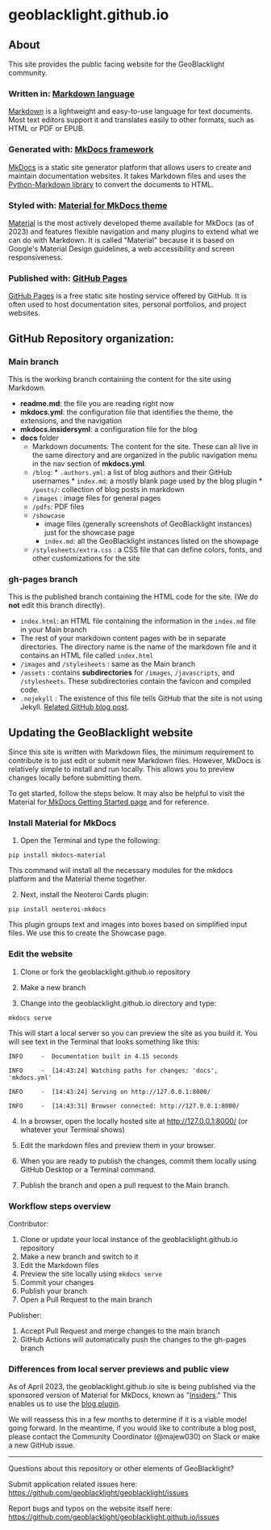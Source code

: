 # geoblacklight.github.io


## About

This site provides the public facing website for the GeoBlacklight community.

### Written in: [Markdown language](https://daringfireball.net/projects/markdown/)

[Markdown](https://daringfireball.net/projects/markdown/) is a lightweight and easy-to-use language for text documents.
Most text editors support it and translates easily to other formats, such as HTML or PDF or EPUB.

### Generated with: [MkDocs framework ](https://www.mkdocs.org)

[MkDocs](https://www.mkdocs.org) is a static site generator platform that allows users to create and maintain documentation websites. It takes Markdown files and uses the [Python-Markdown library](https://python-markdown.github.io) to convert the documents to HTML.

### Styled with: [Material for MkDocs theme](https://squidfunk.github.io/mkdocs-material/)

[Material](https://squidfunk.github.io/mkdocs-material/) is the most actively developed theme available for MkDocs (as of 2023) and features flexible navigation and many plugins to extend what we can do with Markdown. It is called "Material" because it is based on Google's Material Design guidelines, a web accessibility and screen responsiveness.


### Published with: [GitHub Pages](https://pages.github.com)

[GitHub Pages](https://pages.github.com) is a free static site hosting service offered by GitHub. It is often used to host documentation sites, personal portfolios, and project websites.


## GitHub Repository organization:

### Main branch

This is the working branch containing the content for the site using Markdown.

* **readme.md**: the file you are reading right now
* **mkdocs.yml**: the configuration file that identifies the theme, the extensions, and the navigation
* **mkdocs.insidersyml**: a configuration file for the blog
* **docs** folder
	*  Markdown documents: The content for the site. These can all live in the same directory and are organized in the public navigation menu in the nav section of **mkdocs.yml**.
	*  	`/blog`: 
	          *  `.authors.yml`: a list of blog authors and their GitHub usernames
	          *  `index.md`: a mostly blank page used by the blog plugin
	          *  `/posts/`: collection of blog posts in markdown  
	*  	`/images` : image files for general pages
	*   `/pdfs`: PDF files
	*   `/showcase`
	      *    image files (generally screenshots of GeoBlacklight instances) just for the showcase page
	      *    `index.md`: all the GeoBlacklight instances listed on the showpage
	*   `/stylesheets/extra.css` : a CSS file that can define colors, fonts, and other customizations for the site



### gh-pages branch

This is the published branch containing the HTML code for the site. (We do **not** edit this branch directly).

* `index.html`: an HTML file containing the information in the `index.md` file in your Main branch
* The rest of your markdown content pages with be in separate directories. The directory name is the name of the markdown file and it contains an HTML file called `index.html`
* `/images` and `/stylesheets` : same as the Main branch
* `/assets` : contains **subdirectories** for `/images`, `/javascripts`, and `/stylesheets`.  These subdirectories contain the favicon and compiled code.
* `.nojekyll` : The existence of this file tells GitHub that the site is not using Jekyll. [Related GitHub blog post](https://github.blog/2009-12-29-bypassing-jekyll-on-github-pages/).


## Updating the GeoBlacklight website

Since this site is written with Markdown files, the minimum requirement to contribute is to just edit or submit new Markdown files.  However, MkDocs is relatively simple to install and run locally. This allows you to preview changes locally before submitting them.  


To get started, follow the steps below.  It may also be helpful to visit the Material for[ MkDocs Getting Started page](https://squidfunk.github.io/mkdocs-material/getting-started/) and for reference.

### Install Material for MkDocs

1. Open the Terminal and type the following:

`pip install mkdocs-material`

This command will install all the necessary modules for the mkdocs platform and the Material theme together.


2. Next, install the Neoteroi Cards plugin:

`pip install neoteroi-mkdocs`

This plugin groups text and images into boxes based on simplified input files. We use this to create the Showcase page. 

### Edit the website

1. Clone or fork the geoblacklight.github.io repository

2. Make a new branch

3. Change into the geoblacklight.github.io directory and type:

`mkdocs serve`

This will start a local server so you can preview the site as you build it. You will see text in the Terminal that looks something like this:

```
INFO     -  Documentation built in 4.15 seconds

INFO     -  [14:43:24] Watching paths for changes: 'docs', 'mkdocs.yml'

INFO     -  [14:43:24] Serving on http://127.0.0.1:8000/

INFO     -  [14:43:31] Browser connected: http://127.0.0.1:8000/
```
4. In a browser, open the locally hosted site at http://127.0.0.1:8000/ (or whatever your Terminal shows)

5. Edit the markdown files and preview them in your browser.

6. When you are ready to publish the changes, commit them locally using GitHub Desktop or a Terminal command.

7. Publish the branch and open a pull request to the Main branch.


### Workflow steps overview

Contributor:

1. Clone or update your local instance of the geoblacklight.github.io repository
2. Make a new branch and switch to it
3. Edit the Markdown files
4. Preview the site locally using `mkdocs serve`
5. Commit your changes
6. Publish your branch
7. Open a Pull Request to the main branch

Publisher:

1. Accept Pull Request and merge changes to the main branch
2. GitHub Actions will automatically push the changes to the gh-pages branch


### Differences from local server previews and public view

As of April 2023, the geoblacklight.github.io site is being published via the sponsored version of Material for MkDocs, known as "[Insiders](https://squidfunk.github.io/mkdocs-material/insiders/)." This enables us to use the [blog plugin](https://squidfunk.github.io/mkdocs-material/setup/setting-up-a-blog/).

We will reassess this in a few months to determine if it is a viable model going forward.  In the meantime, if you would like to contribute a blog post, please contact the Community Coordinator (@majew030) on Slack or make a new GitHub issue.

------

Questions about this repository or other elements of GeoBlacklight?

Submit application related issues here: https://github.com/geoblacklight/geoblacklight/issues

Report bugs and typos on the website itself here:  https://github.com/geoblacklight/geoblacklight.github.io/issues
